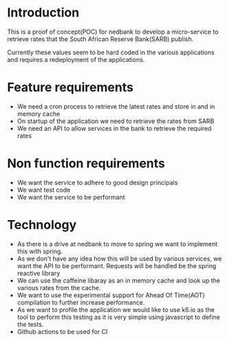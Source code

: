 # Introduction

 

This is a proof of concept(POC) for nedbank to develop a micro-service to retrieve rates that the South African Reserve Bank(SARB) publish.

Currently these values seem to be hard coded in the various applications and requires a redeployment of the applications.

 

# Feature requirements

* We need a cron process to retrieve the latest rates and store in and in memory cache
* On startup of the application we need to retrieve the rates from SARB
* We need an API to allow services in the bank to retrieve the required rates 

# Non function requirements

* We want the service to adhere to good design principals
* We want test code
* We want the service to be performant

# Technology

* As there is a drive at nedbank to move to spring we want to implement this with spring. 
* As we don't have any idea how this will be used by various services, we want the API to be performant. Requests will be handled be the spring reactive library
* We can use the caffeine libaray as an in memory cache and look up the various rates from the cache.
* We want to use the experimental support for Ahead Of Time(AOT) compilation to further increase performance.
* As we want to profile the application we would like to use k6.io as the tool to perform this testing as it is very simple using javascript to define the tests.
* Github actions to be used for CI

